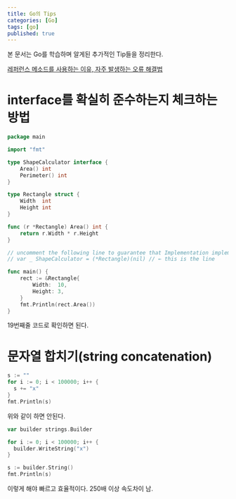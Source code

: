 ```yaml
---
title: Go의 Tips
categories: [Go]
tags: [go]
published: true
---
```


본 문서는 Go를 학습하며 알게된 추가적인 Tip들을 정리한다.


[레퍼런스 메소드를 사용하는 이유, 자주 발생하는 오류 해결법](https://levelup.gitconnected.com/write-go-like-a-senior-engineer-eee7f03a1883)

# interface를 확실히 준수하는지 체크하는 방법

```go
package main

import "fmt"

type ShapeCalculator interface {
	Area() int
	Perimeter() int
}

type Rectangle struct {
	Width  int
	Height int
}

func (r *Rectangle) Area() int {
	return r.Width * r.Height
}

// uncomment the following line to guarantee that Implementation implements all methods of SomeInterface
// var _ ShapeCalculator = (*Rectangle)(nil) // ← this is the line

func main() {
	rect := &Rectangle{
		Width:  10,
		Height: 3,
	}
	fmt.Println(rect.Area())
}
```

19번째줄 코드로 확인하면 된다.

# 문자열 합치기(string concatenation)

```go
s := ""
for i := 0; i < 100000; i++ {
  s += "x"
}
fmt.Println(s)
```

위와 같이 하면 안된다.

```go
var builder strings.Builder

for i := 0; i < 100000; i++ {
  builder.WriteString("x")
}

s := builder.String()
fmt.Println(s)
```

이렇게 해야 빠르고 효율적이다. 250배 이상 속도차이 남.

